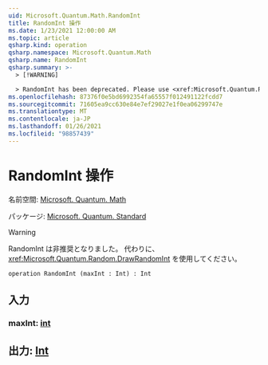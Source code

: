 ```yaml
---
uid: Microsoft.Quantum.Math.RandomInt
title: RandomInt 操作
ms.date: 1/23/2021 12:00:00 AM
ms.topic: article
qsharp.kind: operation
qsharp.namespace: Microsoft.Quantum.Math
qsharp.name: RandomInt
qsharp.summary: >-
  > [!WARNING]

  > RandomInt has been deprecated. Please use <xref:Microsoft.Quantum.Random.DrawRandomInt> instead.
ms.openlocfilehash: 87376f0e5bd6992354fa65557f012491122fcdd7
ms.sourcegitcommit: 71605ea9cc630e84e7ef29027e1f0ea06299747e
ms.translationtype: MT
ms.contentlocale: ja-JP
ms.lasthandoff: 01/26/2021
ms.locfileid: "98857439"
---
```

# <a name="randomint-operation"></a>RandomInt 操作

名前空間: [Microsoft. Quantum. Math](xref:Microsoft.Quantum.Math)

パッケージ: [Microsoft. Quantum. Standard](https://nuget.org/packages/Microsoft.Quantum.Standard)


> [!WARNING]
> RandomInt は非推奨となりました。 代わりに、<xref:Microsoft.Quantum.Random.DrawRandomInt> を使用してください。



```qsharp
operation RandomInt (maxInt : Int) : Int
```


## <a name="input"></a>入力

### <a name="maxint--int"></a>maxInt: [int](xref:microsoft.quantum.lang-ref.int)





## <a name="output--int"></a>出力: [Int](xref:microsoft.quantum.lang-ref.int)


